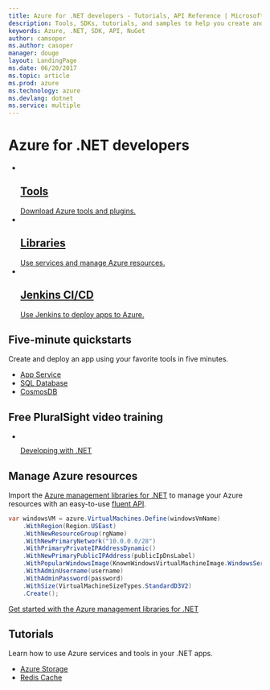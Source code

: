 ```yaml
---
title: Azure for .NET developers - Tutorials, API Reference | Microsoft Docs
description: Tools, SDKs, tutorials, and samples to help you create and deploy .NET apps to Azure.
keywords: Azure, .NET, SDK, API, NuGet
author: camsoper
ms.author: casoper
manager: douge
layout: LandingPage
ms.date: 06/20/2017
ms.topic: article
ms.prod: azure
ms.technology: azure
ms.devlang: dotnet
ms.service: multiple
---
```


# Azure for .NET developers

<ul class="cardsY panelContent">
    <li>
        <a href="dotnet-tools.md">
            <div class="cardSize">
                <div class="cardPadding">
                    <div class="card">
                        <div class="cardImageOuter">
                            <div class="cardImage">
                                <img src="media/common/i_tools.svg" alt="" />
                            </div>
                        </div>
                        <div class="cardText">
                            <h2>Tools</h2>
                            Download Azure tools and plugins.
                        </div>
                    </div>
                </div>
            </div>
        </a>
    </li>
    <li>
        <a href="dotnet-sdk-azure-install.md">
            <div class="cardSize">
                <div class="cardPadding">
                    <div class="card">
                        <div class="cardImageOuter">
                            <div class="cardImage">
                                <img src="media/common/i_reference.svg" alt="" />
                            </div>
                        </div>
                        <div class="cardText">
                            <h2>Libraries</h2>
                            Use services and manage Azure resources.
                        </div>
                    </div>
                </div>
            </div>
        </a>
    </li>
    <li>
        <a href="https://docs.microsoft.com/azure/virtual-machines/windows/tutorial-vsts-iis-cicd">
            <div class="cardSize">
                <div class="cardPadding">
                    <div class="card">
                        <div class="cardImageOuter">
                            <div class="cardImage">
                                <img src="media/common/i_deploy.svg" alt="" />
                            </div>
                        </div>
                        <div class="cardText">
                            <h2>Jenkins CI/CD</h2>
                            Use Jenkins to deploy apps to Azure.
                        </div>
                    </div>
                </div>
            </div>
        </a>
    </li>
</ul>

## Five-minute quickstarts

Create and deploy an app using your favorite tools in five minutes.

* [App Service](/azure/app-service-web/app-service-web-get-started-dotnet?toc=%2fdotnet%2fazure%2ftoc.json&bc=%2fdotnet%2fazure_breadcrumb%2ftoc.json)
* [SQL Database](/azure/sql-database/sql-database-connect-query-dotnet?toc=%2fdotnet%2fazure%2ftoc.json&bc=%2fdotnet%2fazure_breadcrumb%2ftoc.json)
* [CosmosDB](/azure/cosmos-db/documentdb-dotnet-application?toc=%2fdotnet%2fazure%2ftoc.json&bc=%2fdotnet%2fazure_breadcrumb%2ftoc.json)

## Free PluralSight video training

<ul class="panelContent cardsW">
   <li>
      <div class="cardSize">
         <div class="cardPadding">
            <div class="card">
               <div class="cardImageOuter">
                  <div class="cardImage">
                     <a href="https://www.pluralsight.com/courses/developing-dotnet-microsoft-azure-getting-started?twoid=d6abac77-7dcc-4d33-9e03-f85e78989f02" data-linktype="external">
                     <img alt="" src="https://docs.microsoft.com/azure/app-service-web/media/index/video-training-dotnet.png" data-linktype="external"></a>
                  </div>
               </div>
               <div class="cardText">
                  <p>
                     <a href="https://www.pluralsight.com/courses/developing-dotnet-microsoft-azure-getting-started?twoid=d6abac77-7dcc-4d33-9e03-f85e78989f02" data-linktype="external">Developing with .NET</a>
                  </p>
               </div>
            </div>
         </div>
      </div>
   </li>
</ul>

## Manage Azure resources

Import the [Azure management libraries for .NET](dotnet-sdk-azure-install.md) to manage your Azure resources with an easy-to-use [fluent API](dotnet-sdk-azure-concepts.md). 

```csharp
var windowsVM = azure.VirtualMachines.Define(windowsVmName)
    .WithRegion(Region.USEast)
    .WithNewResourceGroup(rgName)
    .WithNewPrimaryNetwork("10.0.0.0/28")
    .WithPrimaryPrivateIPAddressDynamic()
    .WithNewPrimaryPublicIPAddress(publicIpDnsLabel)
    .WithPopularWindowsImage(KnownWindowsVirtualMachineImage.WindowsServer2012R2Datacenter)
    .WithAdminUsername(username)
    .WithAdminPassword(password)
    .WithSize(VirtualMachineSizeTypes.StandardD3V2)
    .Create();
 ```

[Get started with the Azure management libraries for .NET](dotnet-sdk-azure-get-started.md)


## Tutorials

Learn how to use Azure services and tools in your .NET apps.

* [Azure Storage](/azure/storage/storage-dotnet-how-to-use-blob-storage)
* [Redis Cache](/azure/redis-cache/cache-web-app-howto)